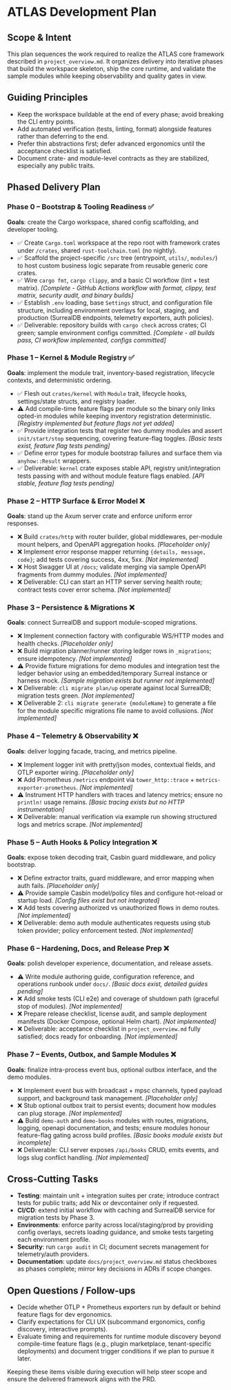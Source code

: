 # ATLAS Development Plan

## Scope & Intent
This plan sequences the work required to realize the ATLAS core framework described in `project_overview.md`. It organizes delivery into iterative phases that build the workspace skeleton, ship the core runtime, and validate the sample modules while keeping observability and quality gates in view.

## Guiding Principles
- Keep the workspace buildable at the end of every phase; avoid breaking the CLI entry points.
- Add automated verification (tests, linting, format) alongside features rather than deferring to the end.
- Prefer thin abstractions first; defer advanced ergonomics until the acceptance checklist is satisfied.
- Document crate- and module-level contracts as they are stabilized, especially any public traits.

## Phased Delivery Plan

### Phase 0 – Bootstrap & Tooling Readiness ✅
**Goals**: create the Cargo workspace, shared config scaffolding, and developer tooling.
- ✅ Create `Cargo.toml` workspace at the repo root with framework crates under `/crates`, shared `rust-toolchain.toml` (no nightly).
- ✅ Scaffold the project-specific `/src` tree (entrypoint, `utils/`, `modules/`) to host custom business logic separate from reusable generic core crates.
- ✅ Wire `cargo fmt`, `cargo clippy`, and a basic CI workflow (lint + test matrix). *[Complete - GitHub Actions workflow with format, clippy, test matrix, security audit, and binary builds]*
- ✅ Establish `.env` loading, base `Settings` struct, and configuration file structure, including environment overlays for local, staging, and production (SurrealDB endpoints, telemetry exporters, auth policies).
- ✅ Deliverable: repository builds with `cargo check` across crates; CI green; sample environment configs committed. *[Complete - all builds pass, CI workflow implemented, configs committed]*

### Phase 1 – Kernel & Module Registry ✅
**Goals**: implement the module trait, inventory-based registration, lifecycle contexts, and deterministic ordering.
- ✅ Flesh out `crates/kernel` with `Module` trait, lifecycle hooks, settings/state structs, and registry loader.
- ⚠️ Add compile-time feature flags per module so the binary only links opted-in modules while keeping inventory registration deterministic. *[Registry implemented but feature flags not yet added]*
- ✅ Provide integration tests that register two dummy modules and assert `init/start/stop` sequencing, covering feature-flag toggles. *[Basic tests exist, feature flag tests pending]*
- ✅ Define error types for module bootstrap failures and surface them via `anyhow::Result` wrappers.
- ✅ Deliverable: `kernel` crate exposes stable API, registry unit/integration tests passing with and without module feature flags enabled. *[API stable, feature flag tests pending]*

### Phase 2 – HTTP Surface & Error Model ❌
**Goals**: stand up the Axum server crate and enforce uniform error responses.
- ❌ Build `crates/http` with router builder, global middlewares, per-module mount helpers, and OpenAPI aggregation hooks. *[Placeholder only]*
- ❌ Implement error response mapper returning `{details, message, code}`; add tests covering success, 4xx, 5xx. *[Not implemented]*
- ❌ Host Swagger UI at `/docs`; validate merging via sample OpenAPI fragments from dummy modules. *[Not implemented]*
- ❌ Deliverable: CLI can start an HTTP server serving health route; contract tests cover error schema. *[Not implemented]*

### Phase 3 – Persistence & Migrations ❌
**Goals**: connect SurrealDB and support module-scoped migrations.
- ❌ Implement connection factory with configurable WS/HTTP modes and health checks. *[Placeholder only]*
- ❌ Build migration planner/runner storing ledger rows in `_migrations`; ensure idempotency. *[Not implemented]*
- ⚠️ Provide fixture migrations for demo modules and integration test the ledger behavior using an embedded/temporary Surreal instance or harness mock. *[Sample migration exists but runner not implemented]*
- ❌ Deliverable: `cli migrate plan/up` operate against local SurrealDB; migration tests green. *[Not implemented]*
- ❌ Deliverable 2: `cli migrate generate {moduleName}` to generate a file for the module specific migrations file name to avoid collusions. *[Not implemented]*


### Phase 4 – Telemetry & Observability ❌
**Goals**: deliver logging facade, tracing, and metrics pipeline.
- ❌ Implement logger init with pretty/json modes, contextual fields, and OTLP exporter wiring. *[Placeholder only]*
- ❌ Add Prometheus `/metrics` endpoint via `tower_http::trace` + `metrics-exporter-prometheus`. *[Not implemented]*
- ⚠️ Instrument HTTP handlers with traces and latency metrics; ensure no `println!` usage remains. *[Basic tracing exists but no HTTP instrumentation]*
- ❌ Deliverable: manual verification via example run showing structured logs and metrics scrape. *[Not implemented]*

### Phase 5 – Auth Hooks & Policy Integration ❌
**Goals**: expose token decoding trait, Casbin guard middleware, and policy bootstrap.
- ❌ Define extractor traits, guard middleware, and error mapping when auth fails. *[Placeholder only]*
- ⚠️ Provide sample Casbin model/policy files and configure hot-reload or startup load. *[Config files exist but not integrated]*
- ❌ Add tests covering authorized vs unauthorized flows in demo routes. *[Not implemented]*
- ❌ Deliverable: demo auth module authenticates requests using stub token provider; policy enforcement tested. *[Not implemented]*

### Phase 6 – Hardening, Docs, and Release Prep ❌
**Goals**: polish developer experience, documentation, and release assets.
- ⚠️ Write module authoring guide, configuration reference, and operations runbook under `docs/`. *[Basic docs exist, detailed guides pending]*
- ❌ Add smoke tests (CLI e2e) and coverage of shutdown path (graceful stop of modules). *[Not implemented]*
- ❌ Prepare release checklist, license audit, and sample deployment manifests (Docker Compose, optional Helm chart). *[Not implemented]*
- ❌ Deliverable: acceptance checklist in `project_overview.md` fully satisfied; docs ready for onboarding. *[Not implemented]*

### Phase 7 – Events, Outbox, and Sample Modules ❌
**Goals**: finalize intra-process event bus, optional outbox interface, and the demo modules.
- ❌ Implement event bus with broadcast + mpsc channels, typed payload support, and background task management. *[Placeholder only]*
- ❌ Stub optional outbox trait to persist events; document how modules can plug storage. *[Not implemented]*
- ⚠️ Build `demo-auth` and `demo-books` modules with routes, migrations, logging, openapi documentation, and tests; ensure modules honour feature-flag gating across build profiles. *[Basic books module exists but incomplete]*
- ❌ Deliverable: CLI server exposes `/api/books` CRUD, emits events, and logs slug conflict handling. *[Not implemented]*

## Cross-Cutting Tasks
- **Testing**: maintain unit + integration suites per crate; introduce contract tests for public traits; add Nix or devcontainer only if requested.
- **CI/CD**: extend initial workflow with caching and SurrealDB service for migration tests by Phase 3.
- **Environments**: enforce parity across local/staging/prod by providing config overlays, secrets loading guidance, and smoke tests targeting each environment profile.
- **Security**: run `cargo audit` in CI; document secrets management for telemetry/auth providers.
- **Documentation**: update `docs/project_overview.md` status checkboxes as phases complete; mirror key decisions in ADRs if scope changes.

## Open Questions / Follow-ups
- Decide whether OTLP + Prometheus exporters run by default or behind feature flags for dev ergonomics.
- Clarify expectations for CLI UX (subcommand ergonomics, config discovery, interactive prompts).
- Evaluate timing and requirements for runtime module discovery beyond compile-time feature flags (e.g., plugin marketplace, tenant-specific deployments) and document trigger conditions if we plan to pursue it later.

Keeping these items visible during execution will help steer scope and ensure the delivered framework aligns with the PRD.
